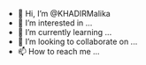 - 👋 Hi, I’m @KHADIRMalika
- 👀 I’m interested in ...
- 🌱 I’m currently learning ...
- 💞️ I’m looking to collaborate on ...
- 📫 How to reach me ...

<!---
KHADIRMalika/KHADIRMalika is a ✨ special ✨ repository because its `README.md` (this file) appears on your GitHub profile.
You can click the Preview link to take a look at your changes.
--->
